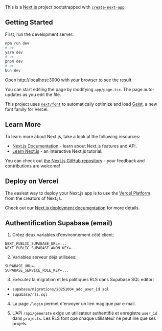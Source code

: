 This is a [Next.js](https://nextjs.org) project bootstrapped with [`create-next-app`](https://nextjs.org/docs/app/api-reference/cli/create-next-app).

## Getting Started

First, run the development server:

```bash
npm run dev
# or
yarn dev
# or
pnpm dev
# or
bun dev
```

Open [http://localhost:3000](http://localhost:3000) with your browser to see the result.

You can start editing the page by modifying `app/page.tsx`. The page auto-updates as you edit the file.

This project uses [`next/font`](https://nextjs.org/docs/app/building-your-application/optimizing/fonts) to automatically optimize and load [Geist](https://vercel.com/font), a new font family for Vercel.

## Learn More

To learn more about Next.js, take a look at the following resources:

- [Next.js Documentation](https://nextjs.org/docs) - learn about Next.js features and API.
- [Learn Next.js](https://nextjs.org/learn) - an interactive Next.js tutorial.

You can check out [the Next.js GitHub repository](https://github.com/vercel/next.js) - your feedback and contributions are welcome!

## Deploy on Vercel

The easiest way to deploy your Next.js app is to use the [Vercel Platform](https://vercel.com/new?utm_medium=default-template&filter=next.js&utm_source=create-next-app&utm_campaign=create-next-app-readme) from the creators of Next.js.

Check out our [Next.js deployment documentation](https://nextjs.org/docs/app/building-your-application/deploying) for more details.

## Authentification Supabase (email)

1. Créez deux variables d'environnement côté client:

```
NEXT_PUBLIC_SUPABASE_URL=...
NEXT_PUBLIC_SUPABASE_ANON_KEY=...
```

2. Variables serveur déjà utilisées:
```
SUPABASE_URL=...
SUPABASE_SERVICE_ROLE_KEY=...
```

3. Exécutez la migration et les politiques RLS dans Supabase SQL editor:
- `supabase/migrations/20251004_add_user_id.sql`
- `supabase/rls.sql`

4. La page `/login` permet d'envoyer un lien magique par e‑mail.

5. L'API `/api/generate` exige un utilisateur authentifié et enregistre `user_id` dans `projects`. Les RLS font que chaque utilisateur ne peut lire que ses projets.
